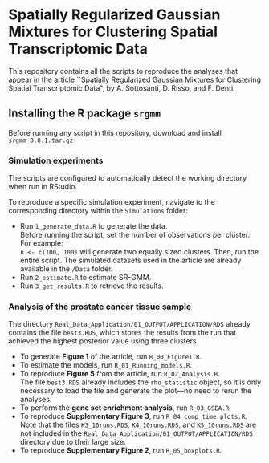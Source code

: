 # Spatially Regularized Gaussian Mixtures for Clustering Spatial Transcriptomic Data

This repository contains all the scripts to reproduce the analyses that appear in the article ``Spatially Regularized Gaussian Mixtures for
Clustering Spatial Transcriptomic Data", by A. Sottosanti, D. Risso, and F. Denti.

## Installing the R package `srgmm`

Before running any script in this repository, download and install `srgmm_0.0.1.tar.gz`

### Simulation experiments

The scripts are configured to automatically detect the working directory when run in RStudio.

To reproduce a specific simulation experiment, navigate to the corresponding directory within the `Simulations` folder:

- Run `1_generate_data.R` to generate the data.  
  Before running the script, set the number of observations per cluster. For example:  
  `n <- c(100, 100)` will generate two equally sized clusters. Then, run the entire script.
  The simulated datasets used in the article are already available in the `/Data` folder.
- Run `2_estimate.R` to estimate SR-GMM.
- Run `3_get_results.R` to retrieve the results.


### Analysis of the prostate cancer tissue sample

The directory `Real_Data_Application/01_OUTPUT/APPLICATION/RDS` already contains the file `best3.RDS`, which stores the results from the run that achieved the highest posterior value using three clusters.

- To generate **Figure 1** of the article, run `R_00_Figure1.R`.
- To estimate the models, run `R_01_Running_models.R`.
- To reproduce **Figure 5** from the article, run `R_02_Analysis.R`.  
  The file `best3.RDS` already includes the `rho_statistic` object, so it is only necessary to load the file and generate the plot—no need to rerun the analyses.
- To perform the **gene set enrichment analysis**, run `R_03_GSEA.R`.
- To reproduce **Supplementary Figure 3**, run `R_04_comp_time_plots.R`.  
  Note that the files `K3_10runs.RDS`, `K4_10runs.RDS`, and `K5_10runs.RDS` are not included in the `Real_Data_Application/01_OUTPUT/APPLICATION/RDS` directory due to their large size.
- To reproduce **Supplementary Figure 2**, run `R_05_boxplots.R`.
